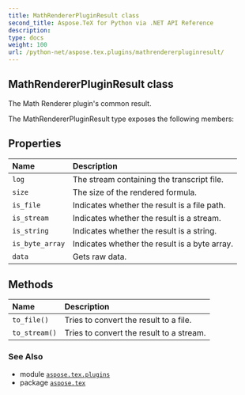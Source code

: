 ```yaml
---
title: MathRendererPluginResult class
second_title: Aspose.TeX for Python via .NET API Reference
description: 
type: docs
weight: 100
url: /python-net/aspose.tex.plugins/mathrendererpluginresult/
---
```


## MathRendererPluginResult class

The Math Renderer plugin's common result.



The MathRendererPluginResult type exposes the following members:
## Properties
| Name | Description |
| :- | :- |
| `log` | The stream containing the transcript file. |
| `size` | The size of the rendered formula. |
| `is_file` | Indicates whether the result is a file path. |
| `is_stream` | Indicates whether the result is a stream. |
| `is_string` | Indicates whether the result is a string. |
| `is_byte_array` | Indicates whether the result is a byte array. |
| `data` | Gets raw data. |
## Methods
| Name | Description |
| :- | :- |
| `to_file()` | Tries to convert the result to a file. |
| `to_stream()` | Tries to convert the result to a stream. |

### See Also

* module [`aspose.tex.plugins`](/tex/python-net/aspose.tex.plugins/)
* package [`aspose.tex`](/tex/python-net/)

